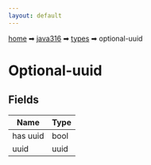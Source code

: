```yaml
---
layout: default
---
```


[home](/) ➡ [java316](/protocol/java316) ➡ [types](/protocol/java316/types) ➡ optional-uuid

# Optional-uuid

## Fields

Name | Type
---|---
has uuid | bool
uuid | uuid

